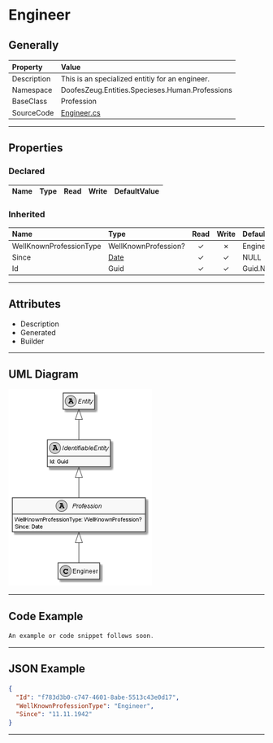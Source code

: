 ﻿# Engineer

## Generally

|Property|Value|
|:-|:-|
|Description|This is an specialized entitiy for an engineer.|
|Namespace|DoofesZeug.Entities.Specieses.Human.Professions|
|BaseClass|Profession|
|SourceCode|[Engineer.cs](../../../../DoofesZeug.Library/Src/Entities/Specieses/Human/Professions/Engineer.cs)|

---

## Properties

### Declared

|Name|Type|Read|Write|DefaultValue|
|:---|:---|:--:|:---:|:-----------|

### Inherited

|Name|Type|Read|Write|DefaultValue|
|:---|:---|:--:|:---:|:-----------|
|WellKnownProfessionType|WellKnownProfession?|&#x2713;|&#x2717;|Engineer|
|Since|[Date](../../Entities/DoofesZeug.Entities.DateAndTime/Date.md)|&#x2713;|&#x2713;|NULL|
|Id|Guid|&#x2713;|&#x2713;|Guid.NewGuid()|

---

## Attributes

- Description
- Generated
- Builder

---

## UML Diagram

![Engineer.png](./Engineer.png "Engineer")

---

## Code Example

```cs
An example or code snippet follows soon.
```

---

## JSON Example

```json
{
  "Id": "f783d3b0-c747-4601-8abe-5513c43e0d17",
  "WellKnownProfessionType": "Engineer",
  "Since": "11.11.1942"
}
```

---

